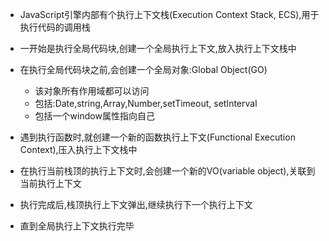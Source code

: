 - JavaScript引擎内部有个执行上下文栈(Execution Context Stack, ECS),用于执行代码的调用栈
- 一开始是执行全局代码块,创建一个全局执行上下文,放入执行上下文栈中
- 在执行全局代码块之前,会创建一个全局对象:Global Object(GO)
  - 该对象所有作用域都可以访问
  - 包括:Date,string,Array,Number,setTimeout, setInterval
  - 包括一个window属性指向自己

- 遇到执行函数时,就创建一个新的函数执行上下文(Functional Execution Context),压入执行上下文栈中
- 在执行当前栈顶的执行上下文时,会创建一个新的VO(variable object),关联到当前执行上下文
- 执行完成后,栈顶执行上下文弹出,继续执行下一个执行上下文
- 直到全局执行上下文执行完毕